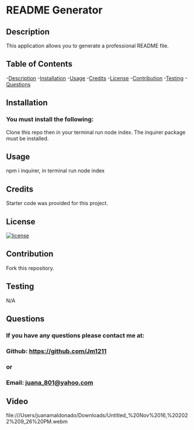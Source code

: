 # README Generator

 
 ## Description
 This application allows you to generate a professional README file.

## Table of Contents

-[Description](#description)
-[Installation](#installation)
-[Usage](#usage)
-[Credits](#credits)
-[License](#license)
-[Contribution](#contribution)
-[Testing](#tests)
-[Questions](#questions)

## Installation

### You must install the following:
 Clone this repo then in your terminal run node index. The inquirer package must be installed.

## Usage

npm i inquirer, in terminal run node index

## Credits

Starter code was provided for this project.

## License

 [![license](https://img.shields.io/badge/license-MIT-blue.svg)](https://shileds.io/)


## Contribution

Fork this repository.

## Testing

 N/A

## Questions

### If you have any questions please contact me at:
### Github: https://github.com/Jm1211
### or
### Email: juana_801@yahoo.com

## Video

file:///Users/juanamaldonado/Downloads/Untitled_%20Nov%2016,%202022%209_26%20PM.webm

